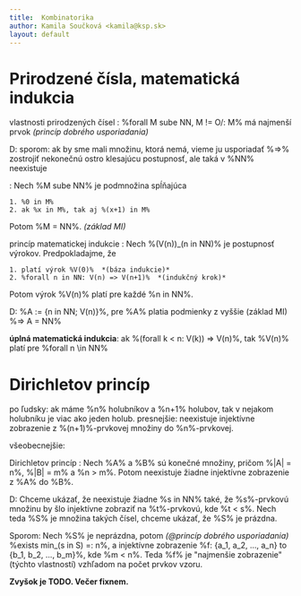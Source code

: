 ```yaml
---
title:  Kombinatorika
author: Kamila Součková <kamila@ksp.sk>
layout: default
---
```


Prirodzené čísla, matematická indukcia
======================================

vlastnosti prirodzených čísel
: %forall M sube NN, M != O/: M% má najmenší prvok *(princíp dobrého usporiadania)*
  
  D: sporom: ak by sme mali množinu, ktorá nemá, vieme ju usporiadať %=>% zostrojiť nekonečnú ostro klesajúcu postupnosť, ale taká v %NN% neexistuje

: Nech %M sube NN% je podmnožina spĺňajúca

    1. %0 in M%
    2. ak %x in M%, tak aj %(x+1) in M%

  Potom %M = NN%. *(základ MI)*

princíp matematickej indukcie
: Nech %(V(n))_(n in NN)% je postupnosť výrokov. Predpokladajme, že

    1. platí výrok %V(0)%  *(báza indukcie)*
    2. %forall n in NN: V(n) => V(n+1)%  *(indukčný krok)*

  Potom výrok %V(n)% platí pre každé %n in NN%.

  D: %A := {n in NN; V(n)}%, pre %A% platia podmienky z vyššie (základ MI) %=> A = NN%

**úplná matematická indukcia**: ak %(forall k < n: V(k)) => V(n)%, tak %V(n)% platí pre %forall n \in NN%


Dirichletov princíp
===================

po ľudsky: ak máme %n% holubníkov a %n+1% holubov, tak v nejakom holubníku je viac ako jeden holub.
presnejšie: neexistuje injektívne zobrazenie z %(n+1)%-prvkovej množiny do %n%-prvkovej.

všeobecnejšie:

Dirichletov princíp
: Nech %A% a %B% sú konečné množiny, pričom %\|A\| = n%, %\|B\| = m% a %n > m%. Potom neexistuje žiadne injektívne zobrazenie z %A% do %B%.

  D: Chceme ukázať, že neexistuje žiadne %s in NN% také, že %s%-prvkovú množinu by šlo injektívne zobraziť na %t%-prvkovú, kde %t < s%. Nech teda %S% je množina takých čísel, chceme ukázať, že %S% je prázdna.

  Sporom: Nech %S% je neprázdna, potom *(@princíp dobrého usporiadania)* %exists min_(s in S) =: n%, a injektívne zobrazenie %f: {a_1, a_2, ..., a_n} to {b_1, b_2, ..., b_m}%, kde %m < n%. Teda %f% je "najmenšie zobrazenie" (týchto vlastností) vzhľadom na počet prvkov vzoru.

  **Zvyšok je TODO. Večer fixnem.**
